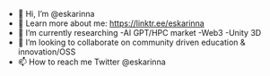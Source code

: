 - 👋 Hi, I’m @eskarinna
- 👀 Learn more about me: https://linktr.ee/eskarinna
- 🌱 I’m currently researching
  -AI GPT/HPC market
  -Web3
  -Unity 3D
- 💞️ I’m looking to collaborate on community driven education & innovation/OSS
- 📫 How to reach me Twitter @eskarinna

<!---
eskarinna/eskarinna is a ✨ special ✨ repository because its `README.md` (this file) appears on your GitHub profile.
You can click the Preview link to take a look at your changes.
--->
